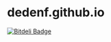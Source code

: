 dedenf.github.io
================

[![Bitdeli Badge](https://d2weczhvl823v0.cloudfront.net/dedenf/dedenf.github.io/trend.png)](https://bitdeli.com/free "Bitdeli Badge")
